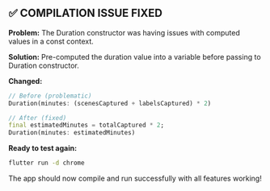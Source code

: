 ## ✅ COMPILATION ISSUE FIXED

**Problem:** The Duration constructor was having issues with computed values in a const context.

**Solution:** Pre-computed the duration value into a variable before passing to Duration constructor.

**Changed:**
```dart
// Before (problematic)
Duration(minutes: (scenesCaptured + labelsCaptured) * 2)

// After (fixed)
final estimatedMinutes = totalCaptured * 2;
Duration(minutes: estimatedMinutes)
```

**Ready to test again:**
```bash
flutter run -d chrome
```

The app should now compile and run successfully with all features working!
